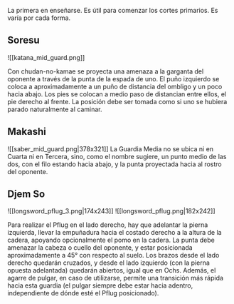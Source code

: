 La primera en enseñarse. Es útil para comenzar los cortes primarios.
Es varía por cada forma.

## Soresu

![[katana_mid_guard.png]]

Con chudan-no-kamae se proyecta una amenaza a la garganta del oponente a través de la punta
de la espada de uno. El puño izquierdo se coloca a aproximadamente a un puño de distancia del
ombligo y un poco hacia abajo. Los pies se colocan a medio paso de distancian entre ellos, el pie
derecho al frente. La posición debe ser tomada como si uno se hubiera parado naturalmente al
caminar.

## Makashi

![[saber_mid_guard.png|378x321]]
La Guardia Media no se ubica ni en Cuarta ni en Tercera, sino, como el nombre sugiere, un punto medio de las dos, con el filo estando hacia abajo, y la punta proyectada hacia al rostro del oponente.


## Djem So

![[longsword_pflug_3.png|174x243]] ![[longsword_pflug.png|182x242]] 

Para realizar el Pflug en el lado derecho, hay que adelantar la pierna izquierda, llevar la empuñadura hacia el costado derecho a la altura de la cadera, apoyando opcionalmente el pomo en la cadera. La punta debe amenazar la cabeza o cuello del oponente, y estar posicionada aproximadamente a 45° con respecto al suelo. Los brazos desde el lado derecho quedarán cruzados, y desde el lado izquierdo (con la pierna opuesta adelantada) quedarán abiertos, igual que en Ochs. Además, el agarre de pulgar, en caso de utilizarse, permite una transición más rápida hacia esta guardia (el pulgar siempre debe estar hacia adentro, independiente de dónde esté el Pflug posicionado).